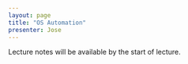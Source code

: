 ```yaml
---
layout: page
title: "OS Automation"
presenter: Jose
---
```


Lecture notes will be available by the start of lecture.
